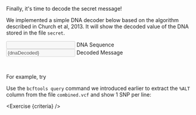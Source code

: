<script>
/*
	bowtie2 -x $REF -U reads.fq -S aligned.sam; samtools sort -o aligned.bam aligned.sam;  bcftools mpileup -f $REF_FASTA aligned.bam | bcftools call -m -v -Ob -o variants.bcf -; bcftools index variants.bcf

	bowtie2 -x $REF -U morereads.fq -S aligned2.sam; samtools sort -o aligned2.bam aligned2.sam;  bcftools mpileup -f $REF_FASTA aligned2.bam | bcftools call -m -v -Ob -o variants2.bcf -; bcftools index variants2.bcf

	bcftools merge variants.bcf variants2.bcf > combined.vcf; bcftools query -f "%ALT\n" combined.vcf > secret
*/

import { onMount } from "svelte";
import { CLI } from "./terminal/cli";
import Link from "./components/Link.svelte";
import Execute from "./components/Execute.svelte";
import Exercise from "./components/Exercise.svelte";

// State
let dnaEncoded = "-";
let dnaDecoded = "";
$: dnaDecoded = binaryToString(dnaEncoded.replaceAll("\n", "").split("").map(b => {
	// https://science.sciencemag.org/content/337/6102/1628
	if(b == "A" || b == "C") return "0";
	else return "1";
}).join("")) || "-";

// Converter
// https://stackoverflow.com/a/53247859
function binaryToString(input) {
	let bytesLeft = input;
	let result = '';

	// Check if we have some bytes left
	while (bytesLeft.length) {
		// Get the first digits
		const byte = bytesLeft.substr(0, 8);
		bytesLeft = bytesLeft.substr(8);
		result += String.fromCharCode(parseInt(byte, 2));
	}
	return result;
}

let criteria = [
{
	name: "File <code>secret</code> is a file containing 1 SNP per line",
	checks: [{
		type: "file",
		path: "secret",
		action: "contents",
		commandExpected: 'bcftools query -f "%ALT\n" combined.vcf'
	}]
}];

onMount(async () => {
	setInterval(async () => {
		dnaEncoded = await $CLI.exec("cat secret");
	}, 1000);
})
</script>

Finally, it's time to decode the secret message!

We implemented a simple DNA decoder below based on the algorithm described in <Link href="https://science.sciencemag.org/content/337/6102/1628">Church et al, 2013</Link>. It will show the decoded value of the DNA stored in the file `secret`.

<div class="form-floating mb-3">
	<input type="text" class="form-control" id="floatingInput" bind:value={dnaEncoded} disabled>
	<label for="floatingInput">DNA Sequence</label>
</div>
<div class="form-floating mb-3">
	<input type="text" class="form-control" id="floatingInput2" value={dnaDecoded} disabled>
	<label for="floatingInput2">Decoded Message</label>
</div>

&nbsp;

For example, try <Execute command='echo "CGGCGAACAGGCCTAGATTAGGCCCTTCTTCCCGGCGGTG" > secret' inline />

Use the `bcftools query` command we introduced earlier to extract the `%ALT` column from the file `combined.vcf` and show 1 SNP per line:

<Exercise {criteria} />
